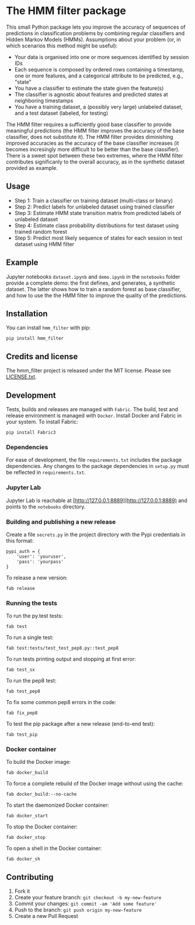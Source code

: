 # The HMM filter package

This small Python package lets you improve the accuracy of sequences of predictions in classification problems by combining regular classifiers and Hidden Markov Models (HMMs). Assumptions about your problem (or, in which scenarios this method might be useful):

* Your data is organised into one or more sequences identified by session IDs
* Each sequence is composed by ordered rows containing a timestamp, one or more features, and a categorical attribute to be predicted, e.g., "state"
* You have a classifier to estimate the state given the feature(s)
* The classifier is agnostic about features and predicted states at neighboring timestamps
* You have a training dataset, a (possibly very large) unlabeled dataset, and a test dataset (labeled, for testing)

The HMM filter requires a sufficiently good base classifier to provide meaningful predictions (the HMM filter improves the accuracy of the base classifier, does not substitute it). The HMM filter provides diminishing improved accuracies as the accuracy of the base classifier increases (it becomes incresingly more difficult to be better than the base classifier). There is a sweet spot between these two extremes, where the HMM filter contributes significanly to the overall accuracy, as in the synthetic dataset provided as example. 

## Usage

* Step 1: Train a classifier on training dataset (multi-class or binary)
* Step 2: Predict labels for unlabeled dataset using trained classifier
* Step 3: Estimate HMM state transition matrix from predicted labels of unlabeled dataset
* Step 4: Estimate class probability distributions for test dataset using trained random forest
* Step 5: Predict most likely sequence of states for each session in test dataset using HMM filter

## Example

Jupyter notebooks `dataset.ipynb` and `demo.ipynb` in the `notebooks` folder provide a complete demo: the first defines, and generates, a synthetic dataset. The latter shows how to train a random forest as base classifier, and how to use the the HMM filter to improve the quality of the predictions.

## Installation

You can install `hmm_filter` with pip:

```
pip install hmm_filter
```

## Credits and license

The hmm_filter project is released under the MIT license. Please see [LICENSE.txt](https://github.com/minodes/hmm_filter/blob/master/LICENSE.txt).

## Development

Tests, builds and releases are managed with `Fabric`.
The build, test and release environment is managed with `Docker`.
Install Docker and Fabric in your system. To install Fabric:

```
pip install Fabric3
```

### Dependencies

For ease of development, the file `requirements.txt` includes the package dependencies.
Any changes to the package dependencies in `setup.py` must be reflected in `requirements.txt`.

### Jupyter Lab

Jupyter Lab is reachable at [http://127.0.0.1:8889](http://127.0.0.1:8889) and
points to the `notebooks` directory.

### Building and publishing a new release

Create a file `secrets.py` in the project directory with the Pypi credentials in this format:

```
pypi_auth = {
    'user': 'youruser',
    'pass': 'yourpass'
}
```

To release a new version:

```
fab release
```


### Running the tests

To run the py.test tests:

```
fab test
```

To run a single test:

```
fab test:tests/test_test_pep8.py::test_pep8
```

To run tests printing output and stopping at first error:

```
fab test_sx
```

To run the pep8 test:

```
fab test_pep8
```

To fix some common pep8 errors in the code:

```
fab fix_pep8
```

To test the pip package after a new release (end-to-end test):
```
fab test_pip
```

### Docker container

To build the Docker image:

```
fab docker_build
```

To force a complete rebuild of the Docker image without using the cache:

```
fab docker_build:--no-cache
```

To start the daemonized Docker container:

```
fab docker_start
```

To stop the Docker container:

```
fab docker_stop
```

To open a shell in the Docker container:

```
fab docker_sh
```

## Contributing

1. Fork it
2. Create your feature branch: `git checkout -b my-new-feature`
3. Commit your changes: `git commit -am 'Add some feature'`
4. Push to the branch: `git push origin my-new-feature`
5. Create a new Pull Request
